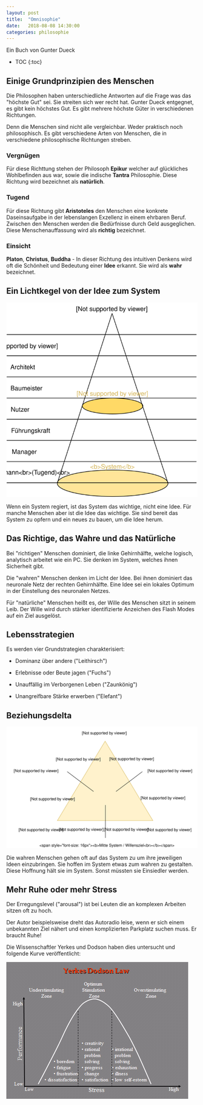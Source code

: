 ```yaml
---
layout: post
title:  "Omnisophie"
date:   2018-08-08 14:30:00
categories: philosophie
---
```


Ein Buch von Gunter Dueck


* TOC
{:toc}

## Einige Grundprinzipien des Menschen

Die Philosophen haben unterschiedliche Antworten auf die Frage was das "höchste Gut" sei. Sie streiten sich wer recht hat.
Gunter Dueck entgegnet, es gibt kein höchstes Gut. Es gibt mehrere höchste Güter in verschiedenen Richtungen.

Denn die Menschen sind nicht alle vergleichbar. Weder praktisch noch philosophisch. Es gibt verschiedene Arten von Menschen, die in verschiedene philosophische Richtungen streben.

### Vergnügen

Für diese Richttung stehen der Philosoph **Epikur** welcher auf glückliches Wohlbefinden aus war, sowie die indische **Tantra** Philosophie. Diese Richtung wird bezeichnet als **natürlich**.

### Tugend

Für diese Richtung gibt **Aristoteles** den Menschen eine konkrete Daseinsaufgabe in der lebenslangen Exzellenz in einem ehrbaren Beruf. Zwischen den Menschen werden die Bedürfnisse durch Geld ausgeglichen. Diese Menschenauffassung wird als **richtig** bezeichnet.

### Einsicht

**Platon**, **Christus**, **Buddha** - In dieser Richtung des intuitiven Denkens wird oft die Schönheit und Bedeutung einer **Idee** erkannt. Sie wird als **wahr** bezeichnet.

## Ein Lichtkegel von der Idee zum System

![Lichtkegel](/img/philosophie/lichtkegel.svg)

Wenn ein System regiert, ist das System das wichtige, nicht eine Idee. Für manche Menschen aber ist die Idee das wichtige. Sie sind bereit das System zu opfern und ein neues zu bauen, um die Idee herum.


## Das Richtige, das Wahre und das Natürliche

Bei "richtigen" Menschen dominiert, die linke Gehirnhälfte, welche logisch, analytisch arbeitet wie ein PC. Sie denken im System, welches ihnen Sicherheit gibt.

Die "wahren" Menschen denken im Licht der Idee. Bei ihnen dominiert das neuronale Netz der rechten Gehirnhälfte. Eine Idee sei ein lokales Optimum in der Einstellung des neuronalen Netzes.

Für "natürliche" Menschen heißt es, der Wille des Menschen sitzt in seinem Leib. Der Wille wird durch stärker identifizierte Anzeichen des Flash Modes auf ein Ziel ausgelöst.


## Lebensstrategien

Es werden vier Grundstrategien charakterisiert:

* Dominanz über andere ("Leithirsch")

* Erlebnisse oder Beute jagen ("Fuchs")

* Unauffällig im Verborgenen Leben ("Zaunkönig")

* Unangreifbare Stärke erwerben ("Elefant")


## Beziehungsdelta

![Omnisophie Dreieck](/img/philosophie/omni-dreieck.svg)

Die wahren Menschen gehen oft auf das System zu um ihre jeweiligen Ideen einzubringen. Sie hoffen im System etwas zum wahren zu gestalten. Diese Hoffnung hält sie im System. Sonst müssten sie Einsiedler werden.


## Mehr Ruhe oder mehr Stress

Der Erregungslevel (\"arousal\") ist bei Leuten die an komplexen Arbeiten sitzen oft zu hoch. 

Der Autor beispielsweise dreht das Autoradio leise, wenn er sich einem unbekannten Ziel nähert und einen komplizierten Parkplatz suchen muss. Er braucht Ruhe!

Die Wissenschaftler Yerkes und Dodson haben dies untersucht und folgende Kurve veröffentlicht:

![Yerkes Dodson](/img/philosophie/Yerkes-Dodson.jpg)